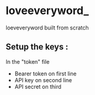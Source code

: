 # loveeveryword_
loeveveryword built from scratch

## Setup the keys :

In the "token" file
- Bearer token on first line
- API key on second line
- API secret on third
